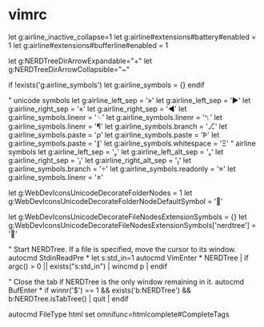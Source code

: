 # vimrc

let g:airline_inactive_collapse=1
let g:airline#extensions#battery#enabled = 1
let g:airline#extensions#bufferline#enabled = 1

let g:NERDTreeDirArrowExpandable="+"
let g:NERDTreeDirArrowCollapsible="~"

if !exists('g:airline_symbols')
    let g:airline_symbols = {}
endif

" unicode symbols
let g:airline_left_sep = '»'
let g:airline_left_sep = '▶'
let g:airline_right_sep = '«'
let g:airline_right_sep = '◀'
let g:airline_symbols.linenr = '␊'
let g:airline_symbols.linenr = '␤'
let g:airline_symbols.linenr = '¶'
let g:airline_symbols.branch = '⎇'
let g:airline_symbols.paste = 'ρ'
let g:airline_symbols.paste = 'Þ'
let g:airline_symbols.paste = '∥'
let g:airline_symbols.whitespace = 'Ξ'
" airline symbols
let g:airline_left_sep = ''
let g:airline_left_alt_sep = ''
let g:airline_right_sep = ''
let g:airline_right_alt_sep = ''
let g:airline_symbols.branch = ''
let g:airline_symbols.readonly = ''
let g:airline_symbols.linenr = ''

let g:WebDevIconsUnicodeDecorateFolderNodes = 1
let g:WebDevIconsUnicodeDecorateFolderNodeDefaultSymbol = ''

let g:WebDevIconsUnicodeDecorateFileNodesExtensionSymbols = {}
let g:WebDevIconsUnicodeDecorateFileNodesExtensionSymbols['nerdtree'] = ''

" Start NERDTree. If a file is specified, move the cursor to its window.
autocmd StdinReadPre * let s:std_in=1
autocmd VimEnter * NERDTree | if argc() > 0 || exists("s:std_in") | wincmd p | endif


" Close the tab if NERDTree is the only window remaining in it.
autocmd BufEnter * if winnr('$') == 1 && exists('b:NERDTree') && b:NERDTree.isTabTree() | quit | endif



autocmd FileType html set omnifunc=htmlcomplete#CompleteTags
